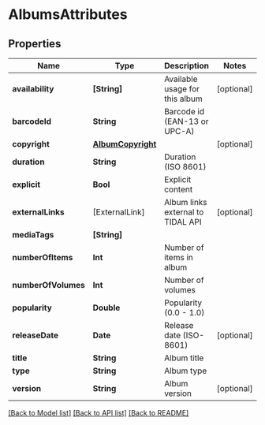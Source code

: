 # AlbumsAttributes

## Properties
Name | Type | Description | Notes
------------ | ------------- | ------------- | -------------
**availability** | **[String]** | Available usage for this album | [optional] 
**barcodeId** | **String** | Barcode id (EAN-13 or UPC-A) | 
**copyright** | [**AlbumCopyright**](AlbumCopyright.md) |  | [optional] 
**duration** | **String** | Duration (ISO 8601) | 
**explicit** | **Bool** | Explicit content | 
**externalLinks** | [ExternalLink] | Album links external to TIDAL API | [optional] 
**mediaTags** | **[String]** |  | 
**numberOfItems** | **Int** | Number of items in album | 
**numberOfVolumes** | **Int** | Number of volumes | 
**popularity** | **Double** | Popularity (0.0 - 1.0) | 
**releaseDate** | **Date** | Release date (ISO-8601) | [optional] 
**title** | **String** | Album title | 
**type** | **String** | Album type | 
**version** | **String** | Album version | [optional] 

[[Back to Model list]](../README.md#documentation-for-models) [[Back to API list]](../README.md#documentation-for-api-endpoints) [[Back to README]](../README.md)



